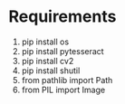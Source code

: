 # Requirements
1. pip install os
2. pip install pytesseract
3. pip install cv2
4. pip install shutil
5. from pathlib import Path
6. from PIL import Image
